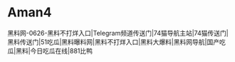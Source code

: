 # Aman4
黑料网-0626-黑料不打烊入口|Telegram频道传送门|74猫导航主站|74猫传送门|黑料传送门|51吃瓜|黑料曝料网|黑料不打烊入口|黑料大爆料|黑料网导航|国产吃瓜|黑料|今日吃瓜在线|881比鸭
